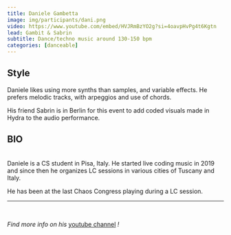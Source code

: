 ```yaml
---
title: Daniele Gambetta
image: img/participants/dani.png
video: https://www.youtube.com/embed/HVJRmBzYO2g?si=4oavpHvPg4t6Kgtn
lead: Gambit & Sabrin
subtitle: Dance/techno music around 130-150 bpm
categories: [danceable]
---
```


## Style

Daniele likes using more synths than samples, and variable effects. He prefers
melodic tracks, with arpeggios and use of chords.

His friend Sabrin is in Berlin for this event to add coded visuals made in Hydra
to the audio performance.

## BIO
<br>
Daniele is a CS student in Pisa, Italy. He started live coding music in 2019 and
since then he organizes LC sessions in various cities of Tuscany and Italy.

He has been at the last Chaos Congress playing during a LC session.

---

<br>

*Find more info on his* <a href="https://www.youtube.com/channel/UCm_Df_ma_ji0c6gbkOTdV3A" target="_blank">youtube channel</a> *!*
